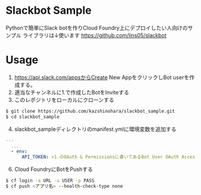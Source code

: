 # Slackbot Sample

Pythonで簡単にSlack botを作りCloud Foundry上にデプロイしたい人向けのサンプル
ライブラリは↓使います
https://github.com/lins05/slackbot


# Usage

1. https://api.slack.com/appsからCreate New AppをクリックしBot userを作成する。
2. 適当なチャンネルに1.で作成したBotをInviteする
3. このレポジトリをローカルにクローンする

```sh
$ git clone https://github.com/kazshinohara/slackbot_sample.git
$ cd slackbot_sample
```

4. slackbot_sampleディレクトリのmanifest.ymlに環境変数を追加する

```yaml
---
  ...
  - env:
      API_TOKEN: <1.のOAuth & Permissionsに書いてあるBot User OAuth Access Token>

```

6. Cloud FoundryにBotをPushする

```sh
$ cf login -a URL -u USER -p PASS
$ cf push <アプリ名> --health-check-type none
```
